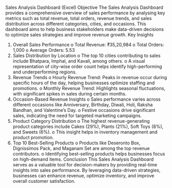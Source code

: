 Sales Analysis Dashboard (Excel)
Objective
The Sales Analysis Dashboard provides a comprehensive overview of sales performance by analysing key metrics such as total revenue, total orders, revenue trends, and sales distribution across different categories, cities, and occasions. This dashboard aims to help business stakeholders make data-driven decisions to optimize sales strategies and improve revenue growth.
Key Insights
1.	Overall Sales Performance
o	Total Revenue: ₹35,20,984
o	Total Orders: 1,000
o	Average Orders: 5.53
2.	Sales Distribution by Location
o	The top 10 cities contributing to sales include Bhatpara, Imphal, and Kavali, among others.
o	A visual representation of city-wise order count helps identify high-performing and underperforming regions.
3.	Revenue Trends
o	Hourly Revenue Trend: Peaks in revenue occur during specific hours of the day, helping businesses optimize staffing and promotions.
o	Monthly Revenue Trend: Highlights seasonal fluctuations, with significant spikes in sales during certain months.
4.	Occasion-Based Revenue Insights
o	Sales performance varies across different occasions like Anniversary, Birthday, Diwali, Holi, Raksha Bandhan, and Valentine’s Day.
o	Festive occasions drive significant sales, indicating the need for targeted marketing campaigns.
5.	Product Category Distribution
o	The highest revenue-generating product categories include Cakes (29%), Plants (21%), Soft Toys (8%), and Sweets (6%).
o	This insight helps in inventory management and product promotion.
6.	Top 10 Best-Selling Products
o	Products like Deseronto Box, Dignissimos Pack, and Maganam Set are among the top revenue contributors.
o	Identifying best-selling products helps businesses focus on high-demand items.
Conclusion
This Sales Analysis Dashboard serves as a valuable tool for decision-makers by providing real-time insights into sales performance. By leveraging data-driven strategies, businesses can enhance revenue, optimize inventory, and improve overall customer satisfaction.
